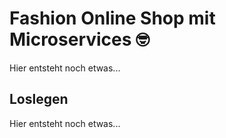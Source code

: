 # Fashion Online Shop mit Microservices 🤓

Hier entsteht noch etwas...

## Loslegen

Hier entsteht noch etwas...
